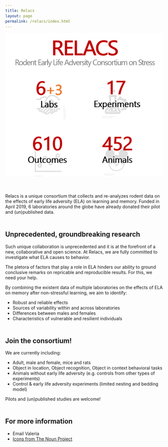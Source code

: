 ```yaml
---
title: Relacs
layout: page
permalink: /relacs/index.html
---
```


<img src="https://raw.githubusercontent.com/valeriabonapersona/valeriabonapersona.github.io/master/assets/images/relacs_update_20190618.png">

<p style="margin-top: 50px; margin-bottom: 50px">Relacs is a unique consortium that collects and re-analyzes rodent data on the effects of early life adversity (ELA) on learning and memory. Funded in April 2019, 6 laboratories around the globe have already donated their pilot and (un)published data.  </p>


<h2>Unprecedented, groundbreaking research </h2>
<p>Such unique collaboration is unprecedented and it is at the forefront of a new, collaborative and open science. At Relacs, we are fully committed to investigate what ELA causes to behavior. </p>

<p>The pletora of factors that play a role in ELA hinders our ability to ground conclusive remarks on repricable and reproducible results. For this, we need your help. </p>

<p >By combining the existent data of multiple laboratories on the effects of ELA on memory after non-stressful learning, we aim to identify:</p>
<ul class="skill-list" style="margin-bottom: 50px">
	<li>Robust and reliable effects </li>
	<li>Sources of variability within and across laboratories</li>
	<li>Differences between males and females</li>
	<li>Characteristics of vulnerable and resilient individuals</li>
</ul>

<h2>Join the consortium!</h2>
We are currently including:
<ul class="skill-list">
	<li>Adult, male and female, mice and rats</li>
	<li>Object in location, Object recognition, Object in context behavioral tasks</li>
	<li>Animals without early life adversity (e.g. controls from other types of experiments)</li>
	<li>Control & early life adversity experiments (limited nesting and bedding model)</li>
</ul>
Pilots and (un)published studies are welcome!

<!---
<h2>General approach and workflow</h2>
<h2>Advantages of participating</h2>
--->

<h2 style="margin-top: 50px">For more information</h2>
<ul>
	<li>Email Valeria </li>
	<li><a href="https://thenounproject.com/">Icons from The Noun Project</a></li>
</ul>
